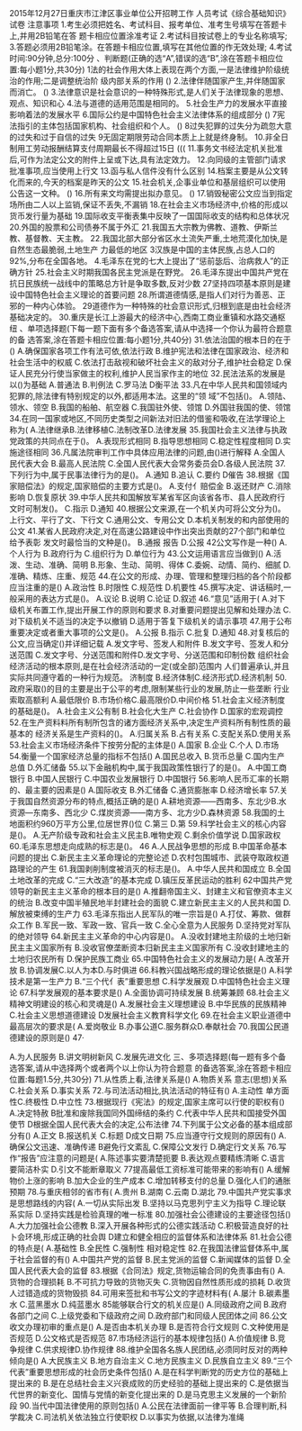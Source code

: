 2015年12月27日重庆市江津区事业单位公开招聘工作
人员考试《综合基础知识》试卷
注意事项
1.考生必须把姓名、考试科目、报考单位、准考生号填写在答题卡上,并用2B铅笔在答
题卡相应位置涂准考证
2.考试科目按试卷上的专业名称填写;
3.答题必须用2B铅笔涂。在答題卡相应位置,填写在其他位置的作无效处理;
4.考试时间:90分钟,总分:100分
、判断题(正确的选“A”,错误的选“B”,涂在答题卡相应位置:每小题1分,共30分)
1法的社会作用大体上表现在两个方面,一是法律维护阶级统治的作用;二是调整统治阶
级内部关系的作用
()
2.法律伴随国家产生,并伴随国家而消亡。
()
3.法律意识是社会意识的一种特殊形式,是人们关于法律现象的思想、观点、知识和心
4.法与道德的适用范围是相同的。
5.社会生产力的发展水平直接影响着法的发展水平
6.国际公约是中国特色社会主义法律体系的组成部分
()
7宪法指引的主体包括国家机构、社会组织和个人。
()
8过失犯罪的过失分为疏忽大意的过失和过于自信的过失
9无固定期限劳动合同本质上上就是终身制。
10.非全日制用工劳动报酬结算支付周期最长不得超过15日
(((
11.事务文书经法定机关批准后,可作为法定公文的附件上呈或下达,具有法定效力。
12.向同级的主管部门请求批准事项,应当使用上行文
13.函与私人信件没有什么区别
14.档案主要是从公文转化而来的,今天的档案是昨天的公文
15.社会机关,企事业单位和基层组织可以使用公告这一文种。
()
16.所有来文均需提出拟办意见。
()
17.销毁秘密公文应当到指定场所由二人以上监销,保证不丢失,不漏销
18.在社会主义市场经济中,价格的形成以货币发行量为基础
19.国际收支平衡表集中反映了一国国际收支的结构和总体状况
20.外国的股票和公司债券不属于外汇
21.我国五大宗教为佛教、道教、伊斯兰教、基督教、天主教。
22.我国北部大部分省区水土流失严重,土地荒漠化加快,是自然生态最脆弱,土地生产
力最低的地区
3汉族是中国的主体民族,占总人口的92%,分布在全国各地。
4.毛泽东在党的七大上提出了“惩前毖后、治病救人”的正确方针
25.社会主义时期我国各民主党派是在野党。
26.毛泽东提出中国共产党在抗日民族统一战线中的策略总方针是争取多数,反对少数
27坚持四项基本原则是建设中国特色社会主义理论的首要问题
28.所谓道德情感,是指人们对行为善恶、正邪的一种内心体验。
29道德作为一种特殊的社会意识形式,归根到底是由社会经济基础决定的。
30.重庆是长江上游最大的经济中心,西南工商业重镇和水路交通枢纽
、单项选择题(下每一题下面有多个备选答案,请从中选择一个你认为最符合题意的备
选答案,涂在答题卡相应位置:每小题1分,共40分)
31.依法治国的根本日的在于()
A.确保国家各项工作有法可依,依法行政
B.维护宪法和法律在国家政治、经济和社会生活中的权威
C.依法打击敌视和破坏社会主义的敌对分子,维护社会稳定
D.保证人民充分行使当家做主的权利,维护人民当家作主的地位
32.民法法系的发展是以()为基础
A.普通法
B.判例法
C.罗马法
D衡平法
33.凡在中华人民共和国领域内犯罪的,除法律有特别规定的以外,都适用本法。这里的“领
域”不包括()。
A.领陆、领水、领空
B.我国的船舶、航空器
C.我国驻外使、领馆
D.外国驻我国的使、领馆
34.在同一国家或地区,不同历史类型之间新法对旧法的借鉴和吸收,在法学理论上称为(
A.法律继承B.法律移植C.法制改革D.法律发展
35.我国社会主义法律与执政党政策的共同点在于()。
A.表现形式相同
B.指导思想相同
C.稳定性程度相同
D.实施途径相同
36.凡属法院审判工作中具体应用法律的问题,由()进行解释
A.全国人民代表大会
B.最高人民法院
C.全国人民代表大会常务委员会D.各级人民法院
37.下列行为中,属于民事法律行为的是()。
A.通知
B.追认
C.要约
D催告
38.根据《国家赔偿法》的规定,国家赔偿的主要方式是()。
A.支付亻赔偿金
B.返还财产
C.消除影响
D.恢复原状
39.中华人民共和国解放军某省军区向该省各市、县人民政府行文时可制发()。
C.指示
D.通知
40.根据公文来源,在一个机关内可将公文分为()。
上行文、平行了文、下行文
C.通用公文、专用公文
D.本机关制发的和内部使用的公文
41.某省人民政府决定,对在高速公路建设中作出突出贡献的27个部门和单位给予表彰
发文时最恰当的文种是()。
B.通报
报告
D.公报
42公文写作是一种()
A.个人行为
B.政府行为
C.组织行为
D.单位行为
43.公文运用语言应当做到()
A.活泼、生动、准确、简明
B.形象、生动、简明、得体
C.委婉、动情、简约、细腻
D.准确、精炼、庄重、规范
44.在公文的形成、办理、管理和整理归档的各个阶段都应当注重的是()
A.政治性
B.时限性
C.规范性
D.机要性
45.撰写决定、讲话稿时,一般采用的表达方式是()。
A.议论
B.说明
C.论证
D.叙述
46.“意见”适用于(
A.对下级机关布置工作,提出开展工作的原则和要求
B.对重要问题提出见解和处理办法
C.对下级机关不适当的决定予以撤销
D.适用于答复下级机关的请示事项
47.用于公布重要决定或者重大事项的公文是()。
A.公报
B.指示
C.批复
D.通知
48.对复核后的公文,应当确定()并详细记载
A.发文字号、签发人和附件
B.发文字号、签发人和分送范围
C.发文字号、分送范围和附件D.发文字号、分送范围和印制份数
组织社会经济活动的根本原则,是在社会经济活动的一定(或全部)范围内
人们普遍承认,并且实际共同遵守着的一种行为规范。
济制度
B.经济体制C.经济形式D.经济机制
50.政府采取()的目的主要是出于公平的考虑,限制某些行业的发展,防止一些垄断
行业索取高额利
A.最低限价
B.市场价格C.最高限价D.中间价格
51.社会主义经济制度的基础是()。
A.社会主义公有制
B.社会化大生产
C.社会协作
D.国家的宏观调控
52.在生产资料料所有制所包含的诸方面经济关系中,决定生产资料所有制性质的最基本的
经济关系是生产资料的()。
A.归属关系
B.占有关系
C.支配关系D.使用关系
53.社会主义市场经济条件下按劳分配的主体是()
A.国家
B.企业
C.个人
D.市场
54.衡量一个国家经济总量的指标不包括()
A.国民总收入
B.货币总量
C.国内生产总值
D.外汇储备
55.以下金融机构中,属于我国政策性银行了的是()。
A.中国工商银行
B.中国人民银行
C.中国农业发展银行
D.中国银行
56.影响人民币汇率的长期的、最主要的因素是()
A.国际收支
B.外汇储备
C.通货膨胀率
D.经济增长率
57.关于我国自然资源分布的特点,概括正确的是()
A.耕地资源——西南多、东北少B.水资源—东南多、西北少
C.煤炭资源——南方多、北方少D.森林资源
58.我国的土地面积约960万平方公里,位居世界()位
C.第三
D.第
59.科学社会主义的核心内容是()。
A.无产阶级专政和社会主义民主B.唯物史观
C.剩余价值学说
D.国家政权
60.毛泽东思想走向成熟的标志是()。
46
A.人民战争思想的形成
B.中国革命基本问题的提出
C.新民主主义革命理论的完整论述
D.农村包围城市、武装夺取政权道路理论的产生
61.我国剥削制度被消灭的标志是()。
A.中华人民共和国成立
B.全国土地改革的完成
C.“三大改造”的基本完成
D.镇压反革民运动的胜利
62中国共产党领导的新民主主义革命的根本目的是()
A.推翻帝国主义、封建主义和官僚资本主义的统治
B.改变中国半殖民地半封建社会的面貌
C.建立新民主主义的人民共和国
D.解放被束缚的生产力
63.毛泽东指出人民军队的唯一宗旨是()
A.打仗、筹款、做群众工作
B.军民一致、军政一致、官兵一致
C.全心全意为人民服务
D.坚持党对军队的绝对领导
64.新民主主义革命的中心内容是()。
A.没收封建地主阶级的土地归新民主主义国家所有
B.没收官僚垄断资本归新民主主义国家所有
C.没收封建地主的土地归农民所有
D.保护民族工商业
65.中国特色社会主义的发展动力是(
A.改革开放
B.协调发展C.以人为本D.与时俱进
66.科教兴国战略形成的理论依据是()
A.科学技术是第一生产力
B.“三个代亻表”重要思想
C.科学发展观
D.中国特色社会主义理论
67.科学发展观的基本要求是()
A.全面协调可持续发展
B.统筹兼顾
68.社会主义精神文明建设的核心和灵魂是()
A.发展社会主义理想建设
B.中华民族的民族精神
C.社会主义思想道德建设
D发展社会主义教育科学文化
69.在社会主义职业道德中最高层次的要求是(
A.爱岗敬业
B.办事公道C.服务群众D.奉献社会
70.我国公民道德建设的原则是()
47·

A.为人民服务
B.讲文明树新风
C.发展先进文化
三、多项选择题(每一题有多个备选答案,请从中选择两个或者两个以上你认为符合题意
的备选答案,涂在答题卡相应位置:每题1.5分,共30分)
71.从性质上看,法律关系是()
A.物质关系
意志(思想)关系
C.社会关系
D.事实关系
72.与司法活动相比,执法活动的特征有()
A.主动性
单方面性C.终极性
D.中立性
73.根据现行《宪法》的规定,国家主席可以行使的职权有()
A.决定特赦
B批准和废除我国同外国缔结的条约
C.代表中华人民共和国接受外国使节
D根据全国人民代表大会的决定,公布法律
74.下列属于公文必备的基本组成部分有()
A.正文
B.报送机关
C.标题
D成文日期
75.应当遵守行文规则的原因有()
A.确保公文迅速、准确传递
B避免行文紊乱
C.保障公文发行
D.确定行文关系
76.写作“报告”应注意的问题是(
A.陈述事实要清楚扼要
B.表达观点要精练清晰
C.语言要简洁朴实
D.引文不能断章取义
77提高最低工资标准可能带来的影响有()
A.缓解物价上涨的影响
B.加大企业的生产成本
C.增加转移支付的总量
D.强化人们的通胀预期
78.与重庆相邻的省市有(
A.贵州
B.湖南
C.云南
D.湖北
79.中国共产党实事求是思想路线的内容(
A.一切从实际出发
B.坚持以马克思列宁主义为指导
C.理论联系实际
D.坚持实践是检验真理的唯一标准
80.加强社会公德建设的主要途径包括()
A.大力加强社会公德教
B.深入开展各种形式的公德实践活动
C.积极营造良好的社卜会环境,形成正确的社会舆
D建立和健全相应的监督体系和法律体系
81.社会公德的特点是(
A.基础性
B.全民性
C.强制性
相对稳定性
82.在我国法律监督体系中,属于社会监督的有()
A.中国共产党的监督
B.民主党派的监督
C.新闻媒体的监督
D.全国人民代表大会的监督
83.根据《合同法》规定,货物运输合同的免责事由有()
A.货物的合理损耗
B.不可抗力导致的货物灭失
C.货物因自然性质形成的损耗
D.收货人过错造成的货物毁损
84.可用来签批和书写公文的字迹材料有(
A.屡汁
B.碳素墨水
C.蓝黑墨水
D.纯蓝墨水
85能够联合行文的机关应是()
A.同级政府之间
B.政府各部门之间
C.上级党委和下级政府之间
D.政府部门和同级人民团体之间
86.公文收文办理初审的重点是()
A.是否由本机关办理
B.是否符合行文规则
C.文种使用是否规范
D.公文格式是否规范
87.市场经济运行的基本规律包括()
A.价值规律
B.竞争规律
C.供求规律D.协作规律
88.维护全国各名族人民团结,必须同时反对的两种倾向是()
A.大民族主义
B.地方自治主义
C.地方民族主义
D.民族自立主义
89.“三个代表”重要思想形成的社会历史条件包括()
A.是在科学判断党的历史方位的基础上提出来的
B.是在总结社会主义兴衰成败的历史经验的基础上提出来的
C.是依据当代世界的新变化、国情与党情的新变化提出来的
D.是马克思主义发展的一个新阶段
90.当代中国法律使用的原则包括()
A.公民在法律面前一律平等
B.合理判断,科学裁决
C.司法机关依法独立行使职权
D.以事实为依据,以法律为准绳

